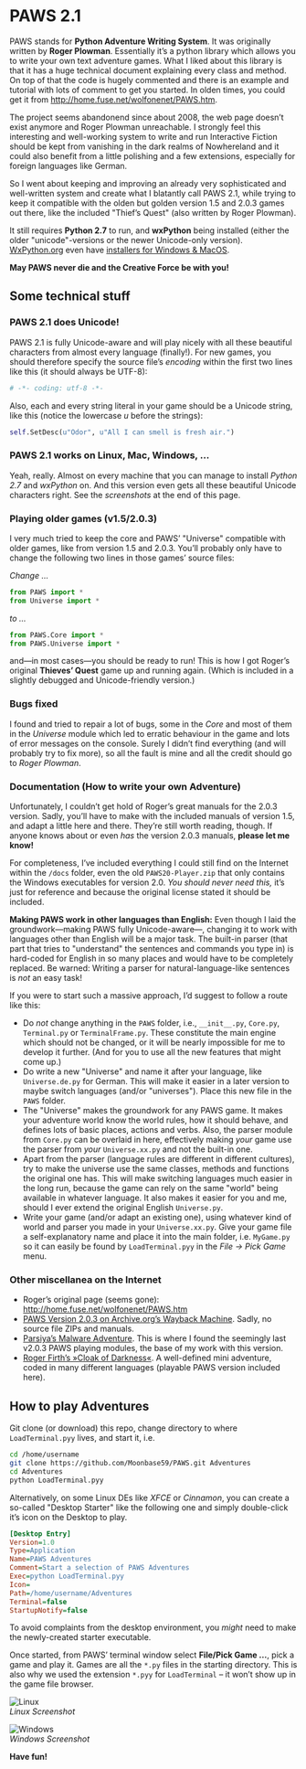 PAWS 2.1
========

PAWS stands for **Python Adventure Writing System**. It was originally written by **Roger Plowman**. Essentially it’s a python library which allows you to write your own text adventure games. What I liked about this library is that it has a huge technical document explaining every class and method. On top of that the code is hugely commented and there is an example and tutorial with lots of comment to get you started. In olden times, you could get it from http://home.fuse.net/wolfonenet/PAWS.htm.

The project seems abandonend since about 2008, the web page doesn’t exist anymore and Roger Plowman unreachable. I strongly feel this interesting and well-working system to write and run Interactive Fiction should be kept from vanishing in the dark realms of Nowhereland and it could also benefit from a little polishing and a few extensions, especially for foreign languages like German.

So I went about keeping and improving an already very sophisticated and well-written system and create what I blatantly call PAWS 2.1, while trying to keep it compatible with the olden but golden version 1.5 and 2.0.3 games out there, like the included "Thief’s Quest" (also written by Roger Plowman).

It still requires **Python 2.7** to run, and **wxPython** being installed (either the older "unicode"-versions or the newer Unicode-only version). [WxPython.org](https://wxpython.org/) even have [installers for Windows & MacOS](https://wxpython.org/download.php#msw).

**May PAWS never die and the Creative Force be with you!**


## Some technical stuff

### PAWS 2.1 does Unicode!

PAWS 2.1 is fully Unicode-aware and will play nicely with all these beautiful characters from almost every language (finally!). For new games, you should therefore specify the source file’s _encoding_ within the first two lines like this (it should always be UTF-8):

````python
# -*- coding: utf-8 -*-
````

Also, each and every string literal in your game should be a Unicode string, like this (notice the lowercase _u_ before the strings):

````python
self.SetDesc(u"Odor", u"All I can smell is fresh air.")
````

### PAWS 2.1 works on Linux, Mac, Windows, …

Yeah, really. Almost on every machine that you can manage to install _Python 2.7_ and _wxPython_ on. And this version even gets all these beautiful Unicode characters right. See the _screenshots_ at the end of this page.

### Playing older games (v1.5/2.0.3)

I very much tried to keep the core and PAWS’ "Universe" compatible with older games, like from version 1.5 and 2.0.3. You’ll probably only have to change the following two lines in those games’ source files:

_Change …_

````python
from PAWS import *
from Universe import *
````

_to …_

````python
from PAWS.Core import *
from PAWS.Universe import *
````

and—in most cases—you should be ready to run! This is how I got Roger’s original **Thieves’ Quest** game up and running again. (Which is included in a slightly debugged and Unicode-friendly version.)

### Bugs fixed

I found and tried to repair a lot of bugs, some in the _Core_ and most of them in the _Universe_ module which led to erratic behaviour in the game and lots of error messages on the console. Surely I didn’t find everything (and will probably try to fix more), so all the fault is mine and all the credit should go to _Roger Plowman_.

### Documentation (How to write your own Adventure)

Unfortunately, I couldn’t get hold of Roger’s great manuals for the 2.0.3 version. Sadly, you’ll have to make with the included manuals of version 1.5, and adapt a little here and there. They’re still worth reading, though. If anyone knows about or even _has_ the version 2.0.3 manuals, **please let me know!**

For completeness, I’ve included everything I could still find on the Internet within the `/docs` folder, even the old `PAWS20-Player.zip` that only contains the Windows executables for version 2.0. _You should never need this,_ it’s just for reference and because the original license stated it should be included.

**Making PAWS work in other languages than English:** Even though I laid the groundwork—making PAWS fully Unicode-aware—, changing it to work with languages other than English will be a major task. The built-in parser (that part that tries to "understand" the sentences and commands you type in) is hard-coded for English in so many places and would have to be completely replaced. Be warned: Writing a parser for natural-language-like sentences is _not_ an easy task!

If you were to start such a massive approach, I’d suggest to follow a route like this:

* Do _not_ change anything in the `PAWS` folder, i.e., `__init__.py`, `Core.py`, `Terminal.py` or `TerminalFrame.py`. These constitute the main engine which should not be changed, or it will be nearly impossible for me to develop it further. (And for you to use all the new features that might come up.)
* Do write a new "Universe" and name it after your language, like `Universe.de.py` for German. This will make it easier in a later version to maybe switch languages (and/or "universes"). Place this new file in the `PAWS` folder.
* The "Universe" makes the groundwork for any PAWS game. It makes your adventure world know the world rules, how it should behave, and defines lots of basic places, actions and verbs. Also, the parser module from `Core.py` can be overlaid in here, effectively making _your_ game use the parser from _your_ `Universe.xx.py` and not the built-in one.
* Apart from the parser (language rules are different in different cultures), try to make the universe use the same classes, methods and functions the original one has. This will make switching languages much easier in the long run, because the game can rely on the same "world" being available in whatever language. It also makes it easier for you and me, should I ever extend the original English `Universe.py`.
* Write your game (and/or adapt an existing one), using whatever kind of world and parser you made in your `Universe.xx.py`. Give your game file a self-explanatory name and place it into the main folder, i.e. `MyGame.py` so it can easily be found by `LoadTerminal.pyy` in the _File → Pick Game_ menu.

### Other miscellanea on the Internet

* Roger’s original page (seems gone): http://home.fuse.net/wolfonenet/PAWS.htm
* [PAWS Version 2.0.3 on Archive.org’s Wayback Machine](https://web.archive.org/web/20150219103902/http://home.fuse.net/wolfonenet/PAWS.htm). Sadly, no source file ZIPs and manuals.
* [Parsiya’s Malware Adventure](https://github.com/parsiya/malwareadventure). This is where I found the seemingly last v2.0.3 PAWS playing modules, the base of my work with this version.
* [Roger Firth’s »Cloak of Darkness«](http://www.firthworks.com/roger/). A well-defined mini adventure, coded in many different languages (playable PAWS version included here).


## How to play Adventures

Git clone (or download) this repo, change directory to where `LoadTerminal.pyy` lives, and start it, i.e.

```` bash
cd /home/username
git clone https://github.com/Moonbase59/PAWS.git Adventures
cd Adventures
python LoadTerminal.pyy
````

Alternatively, on some Linux DEs like _XFCE_ or _Cinnamon_, you can create a so-called "Desktop Starter" like the following one and simply double-click it’s icon on the Desktop to play.

```` ini
[Desktop Entry]
Version=1.0
Type=Application
Name=PAWS Adventures
Comment=Start a selection of PAWS Adventures
Exec=python LoadTerminal.pyy
Icon=
Path=/home/username/Adventures
Terminal=false
StartupNotify=false
````

To avoid complaints from the desktop environment, you _might_ need to make the newly-created starter executable.

Once started, from PAWS’ terminal window select **File/Pick Game …**, pick a game and play it. Games are all the `*.py` files in the starting directory. This is also why we used the extension `*.pyy` for `LoadTerminal` – it won’t show up in the game file browser.

![Linux](linux.png "Linux Screenshot")   
_Linux Screenshot_

![Windows](windows.png "Windows Screenshot")   
_Windows Screenshot_

**Have fun!**
